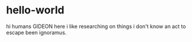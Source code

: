 # hello-world

hi humans
GIDEON here i like researching on things i don't know an act to escape been ignoramus.

